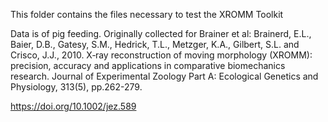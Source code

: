 This folder contains the files necessary to test the XROMM Toolkit

Data is of pig feeding.  Originally collected for Brainer et al:
Brainerd, E.L., Baier, D.B., Gatesy, S.M., Hedrick, T.L., Metzger, K.A., Gilbert, S.L. and Crisco, J.J., 2010. X‐ray reconstruction of moving morphology (XROMM): precision, accuracy and applications in comparative biomechanics research. Journal of Experimental Zoology Part A: Ecological Genetics and Physiology, 313(5), pp.262-279.

https://doi.org/10.1002/jez.589
